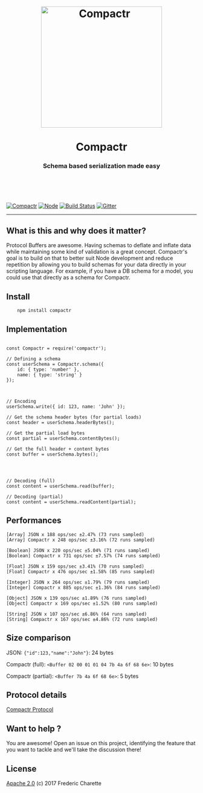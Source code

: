 <h1 align="center">
  <a title="Schema based serialization made easy" href="http://compactr.js.org">
    <img alt="Compactr" width="320px" src="http://res.cloudinary.com/kalm/image/upload/v1494589244/compactr_header_rev1.png" />
    <br/><br/>
  </a>
  Compactr
</h1>
<h3 align="center">
  Schema based serialization made easy
  <br/><br/><br/>
</h3>
<br/>

[![Compactr](https://img.shields.io/npm/v/compactr.svg)](https://www.npmjs.com/package/compactr)
[![Node](https://img.shields.io/badge/node->%3D4.0-blue.svg)](https://nodejs.org)
[![Build Status](https://travis-ci.org/compactr/compactr.js.svg?branch=master)](https://travis-ci.org/compactr/compactr.js)
[![Gitter](https://img.shields.io/gitter/room/compactr/compactr.svg)](https://gitter.im/compactr/compactr)

---

## What is this and why does it matter?

Protocol Buffers are awesome. Having schemas to deflate and inflate data while maintaining some kind of validation is a great concept. Compactr's goal is to build on that to better suit Node development and reduce repetition by allowing you to build schemas for your data directly in your scripting language. For example, if you have a DB schema for a model, you could use that directly as a schema for Compactr.


## Install

```
    npm install compactr
```


## Implementation

```node

const Compactr = require('compactr');

// Defining a schema
const userSchema = Compactr.schema({ 
	id: { type: 'number' },
	name: { type: 'string' }
});



// Encoding
userSchema.write({ id: 123, name: 'John' });

// Get the schema header bytes (for partial loads)
const header = userSchema.headerBytes();

// Get the partial load bytes
const partial = userSchema.contentBytes();

// Get the full header + content bytes
const buffer = userSchema.bytes();




// Decoding (full)
const content = userSchema.read(buffer);

// Decoding (partial)
const content = userSchema.readContent(partial);
```


## Performances

```
[Array] JSON x 188 ops/sec ±2.47% (73 runs sampled)
[Array] Compactr x 248 ops/sec ±3.16% (72 runs sampled)

[Boolean] JSON x 220 ops/sec ±5.04% (71 runs sampled)
[Boolean] Compactr x 731 ops/sec ±7.57% (74 runs sampled)

[Float] JSON x 159 ops/sec ±3.41% (70 runs sampled)
[Float] Compactr x 476 ops/sec ±1.58% (85 runs sampled)

[Integer] JSON x 264 ops/sec ±1.79% (79 runs sampled)
[Integer] Compactr x 885 ops/sec ±1.36% (84 runs sampled)

[Object] JSON x 139 ops/sec ±1.89% (76 runs sampled)
[Object] Compactr x 169 ops/sec ±1.52% (80 runs sampled)

[String] JSON x 107 ops/sec ±6.86% (64 runs sampled)
[String] Compactr x 167 ops/sec ±4.86% (72 runs sampled)
```


## Size comparison

JSON: `{"id":123,"name":"John"}`: 24 bytes 

Compactr (full): `<Buffer 02 00 01 01 04 7b 4a 6f 68 6e>`: 10 bytes

Compactr (partial): `<Buffer 7b 4a 6f 68 6e>`: 5 bytes


## Protocol details

[Compactr Protocol](https://github.com/compactr/protocol)


## Want to help ?

You are awesome! Open an issue on this project, identifying the feature that you want to tackle and we'll take the discussion there!


## License 

[Apache 2.0](LICENSE) (c) 2017 Frederic Charette
